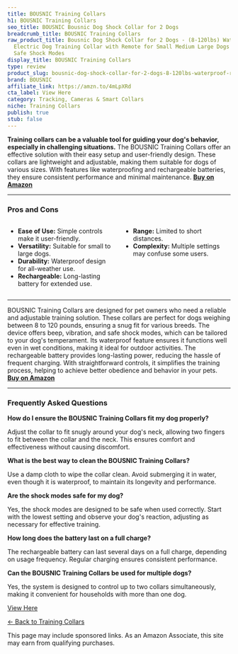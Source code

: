 ```yaml
---
title: BOUSNIC Training Collars
h1: BOUSNIC Training Collars
seo_title: BOUSNIC Bousnic Dog Shock Collar for 2 Dogs
breadcrumb_title: BOUSNIC Training Collars
raw_product_title: Bousnic Dog Shock Collar for 2 Dogs - (8-120lbs) Waterproof Rechargeable
  Electric Dog Training Collar with Remote for Small Medium Large Dogs with Beep Vibration
  Safe Shock Modes
display_title: BOUSNIC Training Collars
type: review
product_slug: bousnic-dog-shock-collar-for-2-dogs-8-120lbs-waterproof-rechargeable-el-6e7574dd
brand: BOUSNIC
affiliate_link: https://amzn.to/4mLpXRd
cta_label: View Here
category: Tracking, Cameras & Smart Collars
niche: Training Collars
publish: true
stub: false
---
```


<div id="intro" class="full-width">
  <p><strong>Training collars can be a valuable tool for guiding your dog's behavior, especially in challenging situations.</strong> The BOUSNIC Training Collars offer an effective solution with their easy setup and user-friendly design. These collars are lightweight and adjustable, making them suitable for dogs of various sizes. With features like waterproofing and rechargeable batteries, they ensure consistent performance and minimal maintenance. <a href="https://amzn.to/4mLpXRd" rel="nofollow sponsored noopener" target="_blank"><strong>Buy on Amazon</strong></a></p>
</div>

<hr />
<h3 id="pros-cons">Pros and Cons</h3>
<div class="pc-grid" style="display:grid;grid-template-columns:1fr 1fr;gap:16px;">
  <ul>
    <li><strong>Ease of Use:</strong> Simple controls make it user-friendly.</li>
    <li><strong>Versatility:</strong> Suitable for small to large dogs.</li>
    <li><strong>Durability:</strong> Waterproof design for all-weather use.</li>
    <li><strong>Rechargeable:</strong> Long-lasting battery for extended use.</li>
  </ul>
  <ul>
    <li><strong>Range:</strong> Limited to short distances.</li>
    <li><strong>Complexity:</strong> Multiple settings may confuse some users.</li>
  </ul>
</div>
<hr />

<div class="full-width">
  <p>BOUSNIC Training Collars are designed for pet owners who need a reliable and adjustable training solution. These collars are perfect for dogs weighing between 8 to 120 pounds, ensuring a snug fit for various breeds. The device offers beep, vibration, and safe shock modes, which can be tailored to your dog's temperament. Its waterproof feature ensures it functions well even in wet conditions, making it ideal for outdoor activities. The rechargeable battery provides long-lasting power, reducing the hassle of frequent charging. With straightforward controls, it simplifies the training process, helping to achieve better obedience and behavior in your pets. <a href="https://amzn.to/4mLpXRd" rel="nofollow sponsored noopener" target="_blank"><strong>Buy on Amazon</strong></a></p>
</div>

<hr />
<h3 id="faqs">Frequently Asked Questions</h3>

<p><strong>How do I ensure the BOUSNIC Training Collars fit my dog properly?</strong></p>
<p>Adjust the collar to fit snugly around your dog's neck, allowing two fingers to fit between the collar and the neck. This ensures comfort and effectiveness without causing discomfort.</p>

<p><strong>What is the best way to clean the BOUSNIC Training Collars?</strong></p>
<p>Use a damp cloth to wipe the collar clean. Avoid submerging it in water, even though it is waterproof, to maintain its longevity and performance.</p>

<p><strong>Are the shock modes safe for my dog?</strong></p>
<p>Yes, the shock modes are designed to be safe when used correctly. Start with the lowest setting and observe your dog's reaction, adjusting as necessary for effective training.</p>

<p><strong>How long does the battery last on a full charge?</strong></p>
<p>The rechargeable battery can last several days on a full charge, depending on usage frequency. Regular charging ensures consistent performance.</p>

<p><strong>Can the BOUSNIC Training Collars be used for multiple dogs?</strong></p>
<p>Yes, the system is designed to control up to two collars simultaneously, making it convenient for households with more than one dog.</p>
<p><a class="btn" href="https://amzn.to/4mLpXRd" target="_blank" rel="nofollow sponsored noopener">View Here</a></p>
<p><a href="/roundups/tracking-cameras-smart-collars/training-collars/">← Back to Training Collars</a></p>
<aside class="disclosure">This page may include sponsored links. As an Amazon Associate, this site may earn from qualifying purchases.</aside>
